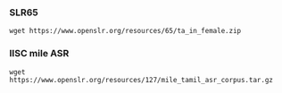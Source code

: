 

### SLR65

```shell
wget https://www.openslr.org/resources/65/ta_in_female.zip
```

### IISC mile ASR

```shell
wget https://www.openslr.org/resources/127/mile_tamil_asr_corpus.tar.gz
```



